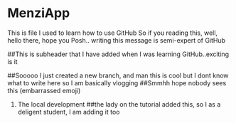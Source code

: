 # MenziApp

This is file I used to learn how to use GitHub
So if you reading this, well, hello there, hope you Posh.. writing this message is semi-expert of GitHub


##This is subheader that I have added when I was learning GitHub..exciting is it 

##Sooooo I just created a new branch, and man this is cool but I dont know what to write here so I am basically vlogging
##Smmhh hope nobody sees this (embarrassed emoji)

1. The local development 
##the lady on the tutorial added this, so I as a deligent student, I am adding it too